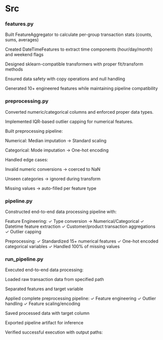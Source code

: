 # Src

### features.py
Built FeatureAggregator to calculate per-group transaction stats (counts, sums, averages)

Created DateTimeFeatures to extract time components (hour/day/month) and weekend flags

Designed sklearn-compatible transformers with proper fit/transform methods

Ensured data safety with copy operations and null handling

Generated 10+ engineered features while maintaining pipeline compatibility

### preprocessing.py
Converted numeric/categorical columns and enforced proper data types.

Implemented IQR-based outlier capping for numerical features.

Built preprocessing pipeline:

Numerical: Median imputation → Standard scaling

Categorical: Mode imputation → One-hot encoding

Handled edge cases:

Invalid numeric conversions → coerced to NaN

Unseen categories → ignored during transform

Missing values → auto-filled per feature type

### pipeline.py
Constructed end-to-end data processing pipeline with:

Feature Engineering:
✓ Type conversion → Numerical/Categorical
✓ Datetime feature extraction
✓ Customer/product transaction aggregations
✓ Outlier capping

Preprocessing:
✓ Standardized 15+ numerical features
✓ One-hot encoded categorical variables
✓ Handled 100% of missing values

### run_pipeline.py
Executed end-to-end data processing:

Loaded raw transaction data from specified path

Separated features and target variable

Applied complete preprocessing pipeline:
✓ Feature engineering
✓ Outlier handling
✓ Feature scaling/encoding

Saved processed data with target column

Exported pipeline artifact for inference

Verified successful execution with output paths:

